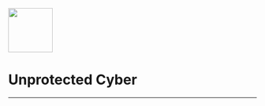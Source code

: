 <img src="https://github.com/user-attachments/assets/ec5d3a19-0001-470e-8397-e40149cf59e6" width="90"/>

# Unprotected Cyber
---
